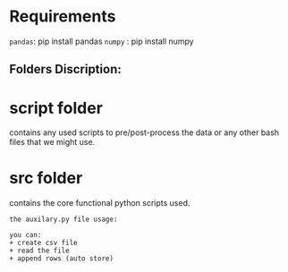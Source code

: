 # Requirements
`pandas`: pip install pandas
`numpy` : pip install numpy



## Folders Discription:

# script folder
contains any used scripts to pre/post-process the data
or any other bash files that we might use.

# src folder
contains the core functional python scripts used.

    the auxilary.py file usage:

    you can:
    + create csv file
    + read the file
    + append rows (auto store)


